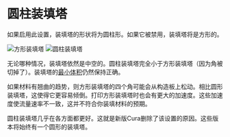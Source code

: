 圆柱装填塔
====
如果启用此设置，装填塔的形状将为圆柱形。如果它被禁用，装填塔将是方形的。

<!--screenshot {
"image_path": "prime_tower_circular_enabled.png",
"models": [
{
"script": "cube.scad",
"object_settings": {
"extruder_nr": 0
}
},
{
"script": "cube.scad",
"object_settings": {
"extruder_nr": 1
},
"transformation": ["translateX(40)"]
}
],
"camera_position": [470, -384, 150],
"camera_lookat": [470, -470, 5],
"settings": {
"prime_tower_enable": true,
"prime_tower_min_volume": 3
},
"colours": 16
}-->
![方形装填塔](../images/prime_tower_circular_disabled.png)
![圆柱装填塔](../images/prime_tower_circular_enabled.png)

无论哪种情况，装填塔依然是中空的。圆柱装填塔完全小于方形装填塔（因为角被切掉了）。装填塔的[最小体积](prime_tower_min_volume.md)仍然保持正确。

如果材料有翘曲的趋势，则方形装填塔的四个角可能会从构造板上松动。相比圆形装填塔，这使得它更容易倾倒。打印方形装填塔时也会有更大的加速度。这些加速度使流量速率不一致，这并不符合你装填材料的预期。

圆柱装填塔几乎在各方面都更好。这就是新版Cura删除了该设置的原因。这些版本将始终有一个圆形的装填塔。
